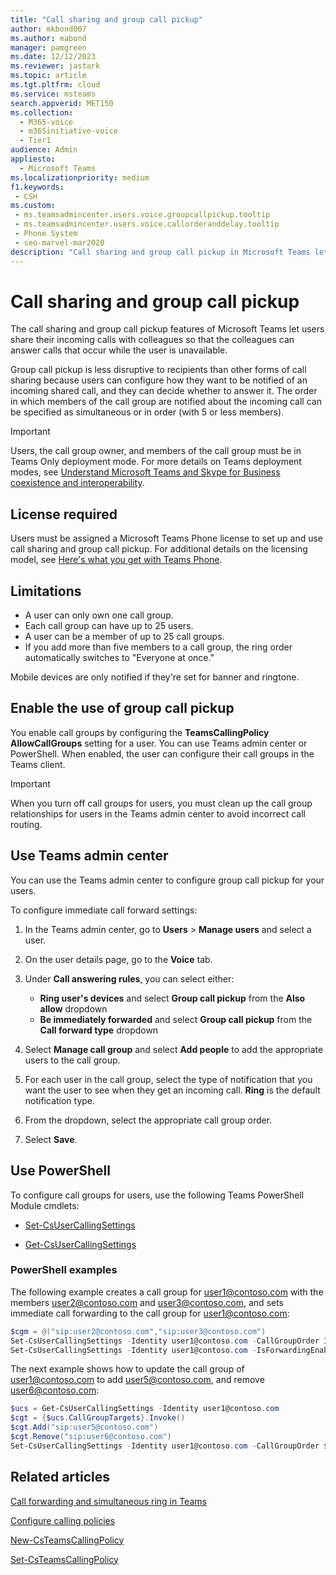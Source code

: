```yaml
---
title: "Call sharing and group call pickup"
author: mkbond007
ms.author: mabond
manager: pamgreen
ms.date: 12/12/2023
ms.reviewer: jastark
ms.topic: article
ms.tgt.pltfrm: cloud
ms.service: msteams
search.appverid: MET150
ms.collection: 
  - M365-voice
  - m365initiative-voice
  - Tier1
audience: Admin
appliesto: 
  - Microsoft Teams
ms.localizationpriority: medium
f1.keywords: 
 - CSH
ms.custom: 
 - ms.teamsadmincenter.users.voice.groupcallpickup.tooltip
 - ms.teamsadmincenter.users.voice.callorderanddelay.tooltip
 - Phone System
 - seo-marvel-mar2020
description: "Call sharing and group call pickup in Microsoft Teams let users share incoming calls with colleagues so that calls can be captured when the user is unavailable."
---
```


# Call sharing and group call pickup

The call sharing and group call pickup features of Microsoft Teams let users share their incoming calls with colleagues so that the colleagues can answer calls that occur while the user is unavailable.

Group call pickup is less disruptive to recipients than other forms of call sharing because users can configure how they want to be notified of an incoming shared call, and they can decide whether to answer it. The order in which members of the call group are notified about the incoming call can be specified as simultaneous or in order (with 5 or less members).

> [!IMPORTANT]
> Users, the call group owner, and members of the call group must be in Teams Only deployment mode. For more details on Teams deployment modes, see [Understand Microsoft Teams and Skype for Business coexistence and interoperability](teams-and-skypeforbusiness-coexistence-and-interoperability.md).

## License required

Users must be assigned a Microsoft Teams Phone license to set up and use call sharing and group call pickup. For additional details on the licensing model, see [Here's what you get with Teams Phone](/MicrosoftTeams/here-s-what-you-get-with-phone-system).

## Limitations

- A user can only own one call group.
- Each call group can have up to 25 users.
- A user can be a member of up to 25 call groups.
- If you add more than five members to a call group, the ring order automatically switches to "Everyone at once."

Mobile devices are only notified if they're set for banner and ringtone.

## Enable the use of group call pickup

You enable call groups by configuring the **TeamsCallingPolicy AllowCallGroups** setting for a user. You can use Teams admin center or PowerShell. When enabled, the user can configure their call groups in the Teams client.

> [!IMPORTANT]
> When you turn off call groups for users, you must clean up the call group relationships for users in the Teams admin center to avoid incorrect call routing.

## Use Teams admin center

You can use the Teams admin center to configure group call pickup for your users.

To configure immediate call forward settings:

1. In the Teams admin center, go to **Users** > **Manage users** and select a user.

1. On the user details page, go to the **Voice** tab.

1. Under **Call answering rules**, you can select either:
    - **Ring user's devices** and select **Group call pickup** from the **Also allow** dropdown
    - **Be immediately forwarded** and select **Group call pickup** from the **Call forward type** dropdown

1. Select **Manage call group** and select **Add people** to add the appropriate users to the call group.

1. For each user in the call group, select the type of notification that you want the user to see when they get an incoming call. **Ring** is the default notification type.

1. From the dropdown, select the appropriate call group order.

1. Select **Save**.

## Use PowerShell

To configure call groups for users, use the following Teams PowerShell Module cmdlets:

- [Set-CsUserCallingSettings](/powershell/module/teams/set-csusercallingsettings)

- [Get-CsUserCallingSettings](/powershell/module/teams/get-csusercallingsettings)

### PowerShell examples

The following example creates a call group for user1@contoso.com with the members user2@contoso.com and user3@contoso.com, and
sets immediate call forwarding to the call group for user1@contoso.com:

```powershell
$cgm = @("sip:user2@contoso.com","sip:user3@contoso.com")
Set-CsUserCallingSettings -Identity user1@contoso.com -CallGroupOrder InOrder -CallGroupTargets $cgm
Set-CsUserCallingSettings -Identity user1@contoso.com -IsForwardingEnabled $true -ForwardingType Immediate -ForwardingTargetType Group
```

The next example shows how to update the call group of user1@contoso.com to add user5@contoso.com, and remove user6@contoso.com:

```powershell
$ucs = Get-CsUserCallingSettings -Identity user1@contoso.com
$cgt = {$ucs.CallGroupTargets}.Invoke()
$cgt.Add("sip:user5@contoso.com")
$cgt.Remove("sip:user6@contoso.com")
Set-CsUserCallingSettings -Identity user1@contoso.com -CallGroupOrder $ucs.CallGroupOrder -CallGroupTargets $cgt
```

## Related articles

[Call forwarding and simultaneous ring in Teams](https://support.office.com/article/a88da9e8-1343-4d3c-9bda-4b9615e4183e)

[Configure calling policies](/MicrosoftTeams/teams-calling-policy)

[New-CsTeamsCallingPolicy](/powershell/module/teams/new-csteamscallingpolicy)

[Set-CsTeamsCallingPolicy](/powershell/module/teams/set-csteamscallingpolicy)

